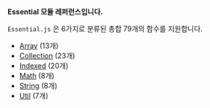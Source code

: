 **Essential 모듈 레퍼런스입니다.**

`Essential.js` 은 6가지로 분류된 총합 79개의 함수를 지원합니다.
- [Array](https://github.com/kktbot-module/Essential/wiki/array) (13개)
- [Collection](https://github.com/kktbot-module/Essential/wiki/collection) (23개)
- [Indexed](https://github.com/kktbot-module/Essential/wiki/indexed) (20개)
- [Math](https://github.com/kktbot-module/Essential/wiki/math) (8개)
- [String](https://github.com/kktbot-module/Essential/wiki/string) (8개)
- [Util](https://github.com/kktbot-module/Essential/wiki/util) (7개)